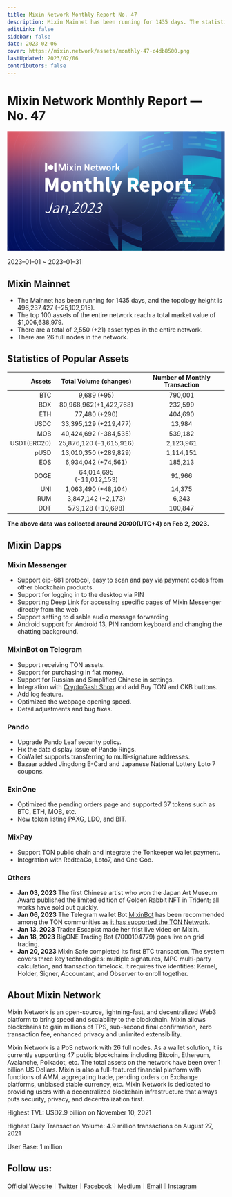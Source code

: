 ```yaml
---
title: Mixin Network Monthly Report No. 47
description: Mixin Mainnet has been running for 1435 days. The statistics of popular assets are listed. Ecosystem development, with MVM Bridge, Pando, Mixpay, Quill and other news and events are listed.
editLink: false
sidebar: false
date: 2023-02-06
cover: https://mixin.network/assets/monthly-47-c4db8500.png
lastUpdated: 2023/02/06
contributors: false
---
```

# Mixin Network Monthly Report — No. 47

![monthly-report](./monthly-47.png)

2023–01–01 ~ 2023–01–31

## Mixin Mainnet
- The Mainnet has been running for 1435 days, and the topology height is 496,237,427 (+25,102,915).
- The top 100 assets of the entire network reach a total market value of $1,006,638,979.
- There are a total of 2,550 (+21) asset types in the entire network.
- There are 26 full nodes in the network.

## Statistics of Popular Assets

| Assets     | Total Volume (changes) | Number of Monthly Transaction |
|----------:|:----------------------:|:---------:|
| BTC        | 9,689 (+95)                  |	790,001 | 
| BOX	       | 80,968,962(+1,422,768)	             | 232,599   |
| ETH      	 | 77,480 (+290)             	| 404,690   |
| USDC       | 33,395,129 (+219,477)	            | 13,984    |
| MOB        | 40,424,692 (-384,535)             |	539,182   |
| USDT(ERC20)| 25,876,120 (+1,615,916)           	| 2,123,961 |
| pUSD	     | 13,010,350 (+289,829)	            | 1,114,151 |
| EOS        | 6,934,042 (+74,561)            	| 185,213   |
| DOGE	     | 64,014,695 (-11,012,153)                | 91,966    |
| UNI	     | 1,063,490 (+48,104)	            | 14,375   |
| RUM        | 3,847,142 (+2,173)	            | 6,243   |
| DOT        | 579,128 (+10,698)            	| 100,847    |

 **The above data was collected around 20:00(UTC+4) on Feb 2, 2023.**

## Mixin Dapps

### Mixin Messenger
- Support eip-681 protocol, easy to scan and pay via payment codes from other blockchain products.
- Support for logging in to the desktop via PIN
- Supporting Deep Link for accessing specific pages of Mixin Messenger directly from the web
- Support setting to disable audio message forwarding
- Android support for Android 13, PIN random keyboard and changing the chatting background.

### MixinBot on Telegram
- Support receiving TON assets.
- Support for purchasing in fiat money.
- Support for Russian and Simplified Chinese in settings.
- Integration with [CryptoGash Shop](https://cryptogas.shop) and add Buy TON and CKB buttons.
- Add log feature.
- Optimized the webpage opening speed.
- Detail adjustments and bug fixes.

### Pando
- Upgrade Pando Leaf security policy.
- Fix the data display issue of Pando Rings.
- CoWallet supports transferring to multi-signature addresses.
- Bazaar added Jingdong E-Card and Japanese National Lottery Loto 7 coupons.

### ExinOne
- Optimized the pending orders page and supported 37 tokens such as BTC, ETH, MOB, etc.
- New token listing PAXG, LDO, and BIT.

### MixPay
- Support TON public chain and integrate the Tonkeeper wallet payment.
- Integration with RedteaGo, Loto7, and One Goo.

### Others
- **Jan 03, 2023** The first Chinese artist who won the Japan Art Museum Award published the limited edition of Golden Rabbit NFT in Trident; all works have sold out quickly.
- **Jan 06, 2023** The Telegram wallet Bot [MixinBot](https://t.me/MixinBot) has been recommended among the TON communities as [it has supported the TON Network](https://t.me/toncoin/709).
- **Jan 13. 2023** Trader Escapist made her frist live video on Mixin.
- **Jan 18, 2023** BigONE Trading Bot (7000104779) goes live on grid trading.
- **Jan 20, 2023** Mixin Safe completed its first BTC transaction. The system covers three key technologies: multiple signatures, MPC multi-party calculation, and transaction timelock. It requires five identities: Kernel, Holder, Signer, Accountant, and Observer to enroll together.

## About Mixin Network

Mixin Network is an open-source, lightning-fast, and decentralized Web3 platform to bring speed and scalability to the blockchain. Mixin allows blockchains to gain millions of TPS, sub-second final confirmation, zero transaction fee, enhanced privacy and unlimited extensibility.

Mixin Network is a PoS network with 26 full nodes. As a wallet solution, it is currently supporting 47 public blockchains including Bitcoin, Ethereum, Avalanche, Polkadot, etc. The total assets on the network have been over 1 billion US Dollars. Mixin is also a full-featured financial platform with functions of AMM, aggregating trade, pending orders on Exchange platforms, unbiased stable currency, etc. Mixin Network is dedicated to providing users with a decentralized blockchain infrastructure that always puts security, privacy, and decentralization first.

Highest TVL: USD2.9 billion on November 10, 2021

Highest Daily Transaction Volume: 4.9 million transactions on August 27, 2021

User Base: 1 million

## Follow us:

[Official Website](https://mixin.one/)｜[Twitter](https://twitter.com/Mixin_Network)｜[Facebook](https://www.facebook.com/MixinNetwork)｜[Medium](https://medium.com/mixinnetwork)｜[Email](contact@mixin.one)｜[Instagram](https://instagram.com/mixinnetwork)
